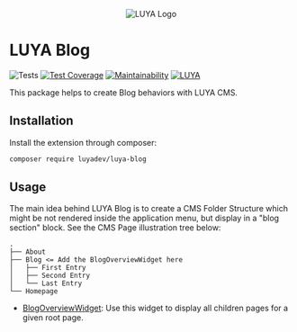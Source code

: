 <p align="center">
  <img src="https://raw.githubusercontent.com/luyadev/luya/master/docs/logo/luya-logo-0.2x.png" alt="LUYA Logo"/>
</p>

# LUYA Blog

![Tests](https://github.com/luyadev/luya-blog/workflows/Tests/badge.svg)
[![Test Coverage](https://api.codeclimate.com/v1/badges/deb4edcd0aad00ca4bb1/test_coverage)](https://codeclimate.com/github/luyadev/luya-blog/test_coverage)
[![Maintainability](https://api.codeclimate.com/v1/badges/deb4edcd0aad00ca4bb1/maintainability)](https://codeclimate.com/github/luyadev/luya-blog/maintainability)
[![LUYA](https://img.shields.io/badge/Powered%20by-LUYA-brightgreen.svg)](https://luya.io)

This package helps to create Blog behaviors with LUYA CMS.

## Installation

Install the extension through composer:

```sh
composer require luyadev/luya-blog
```

## Usage

The main idea behind LUYA Blog is to create a CMS Folder Structure which might be not rendered inside the application menu, but display in a "blog section" block. See the CMS Page illustration tree below:

```
.
├── About
├── Blog <= Add the BlogOverviewWidget here
│   ├── First Entry
│   ├── Second Entry
│   └── Last Entry
└── Homepage
```

+ [BlogOverviewWidget](https://github.com/luyadev/luya-blog/blob/master/src/widgets/BlogOverviewWidget.php): Use this widget to display all children pages for a given root page.
